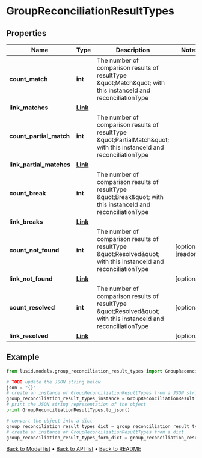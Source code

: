 # GroupReconciliationResultTypes


## Properties
Name | Type | Description | Notes
------------ | ------------- | ------------- | -------------
**count_match** | **int** | The number of comparison results of resultType \&quot;Match\&quot; with this instanceId and reconciliationType | 
**link_matches** | [**Link**](Link.md) |  | 
**count_partial_match** | **int** | The number of comparison results of resultType \&quot;PartialMatch\&quot; with this instanceId and reconciliationType | 
**link_partial_matches** | [**Link**](Link.md) |  | 
**count_break** | **int** | The number of comparison results of resultType \&quot;Break\&quot; with this instanceId and reconciliationType | 
**link_breaks** | [**Link**](Link.md) |  | 
**count_not_found** | **int** | The number of comparison results of resultType \&quot;Resolved\&quot; with this instanceId and reconciliationType | [optional] [readonly] 
**link_not_found** | [**Link**](Link.md) |  | [optional] 
**count_resolved** | **int** | The number of comparison results of resultType \&quot;Resolved\&quot; with this instanceId and reconciliationType | [optional] 
**link_resolved** | [**Link**](Link.md) |  | [optional] 

## Example

```python
from lusid.models.group_reconciliation_result_types import GroupReconciliationResultTypes

# TODO update the JSON string below
json = "{}"
# create an instance of GroupReconciliationResultTypes from a JSON string
group_reconciliation_result_types_instance = GroupReconciliationResultTypes.from_json(json)
# print the JSON string representation of the object
print GroupReconciliationResultTypes.to_json()

# convert the object into a dict
group_reconciliation_result_types_dict = group_reconciliation_result_types_instance.to_dict()
# create an instance of GroupReconciliationResultTypes from a dict
group_reconciliation_result_types_form_dict = group_reconciliation_result_types.from_dict(group_reconciliation_result_types_dict)
```
[Back to Model list](../README.md#documentation-for-models) &#8226; [Back to API list](../README.md#documentation-for-api-endpoints) &#8226; [Back to README](../README.md)


